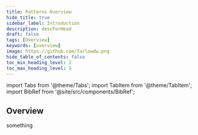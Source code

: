 ```yaml
---
title: Patterns Overview
hide_title: true
sidebar_label: Introduction
description: descForHead
draft: false
tags: [Overview]
keywords: [overview]
image: https://github.com/farlowdw.png
hide_table_of_contents: false
toc_min_heading_level: 2
toc_max_heading_level: 5
---
```


import Tabs from '@theme/Tabs';
import TabItem from '@theme/TabItem';
import BibRef from '@site/src/components/BibRef';

## Overview

something